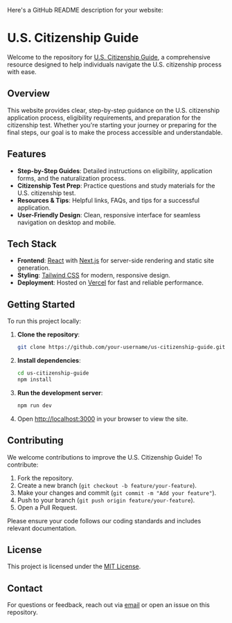 Here's a GitHub README description for your website:



# U.S. Citizenship Guide

Welcome to the repository for [U.S. Citizenship Guide](https://us-citizenship-com.vercel.app/), a comprehensive resource designed to help individuals navigate the U.S. citizenship process with ease.

## Overview

This website provides clear, step-by-step guidance on the U.S. citizenship application process, eligibility requirements, and preparation for the citizenship test. Whether you're starting your journey or preparing for the final steps, our goal is to make the process accessible and understandable.

## Features

- **Step-by-Step Guides**: Detailed instructions on eligibility, application forms, and the naturalization process.
- **Citizenship Test Prep**: Practice questions and study materials for the U.S. citizenship test.
- **Resources & Tips**: Helpful links, FAQs, and tips for a successful application.
- **User-Friendly Design**: Clean, responsive interface for seamless navigation on desktop and mobile.

## Tech Stack

- **Frontend**: [React](https://reactjs.org/) with [Next.js](https://nextjs.org/) for server-side rendering and static site generation.
- **Styling**: [Tailwind CSS](https://tailwindcss.com/) for modern, responsive design.
- **Deployment**: Hosted on [Vercel](https://vercel.com/) for fast and reliable performance.

## Getting Started

To run this project locally:

1. **Clone the repository**:
   ```bash
   git clone https://github.com/your-username/us-citizenship-guide.git
   ```

2. **Install dependencies**:
   ```bash
   cd us-citizenship-guide
   npm install
   ```

3. **Run the development server**:
   ```bash
   npm run dev
   ```

4. Open [http://localhost:3000](http://localhost:3000) in your browser to view the site.

## Contributing

We welcome contributions to improve the U.S. Citizenship Guide! To contribute:

1. Fork the repository.
2. Create a new branch (`git checkout -b feature/your-feature`).
3. Make your changes and commit (`git commit -m "Add your feature"`).
4. Push to your branch (`git push origin feature/your-feature`).
5. Open a Pull Request.

Please ensure your code follows our coding standards and includes relevant documentation.

## License

This project is licensed under the [MIT License](LICENSE).

## Contact

For questions or feedback, reach out via [email](mailto:your-email@example.com) or open an issue on this repository.

